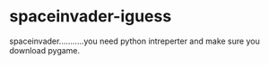 # spaceinvader-iguess
spaceinvader...........you need python intreperter and make sure you download pygame.
